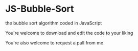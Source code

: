 # JS-Bubble-Sort
the bubble sort algorithm coded in JavaScript

You're welcome to download and edit the code to your liking

You're also welcome to request a pull from me
